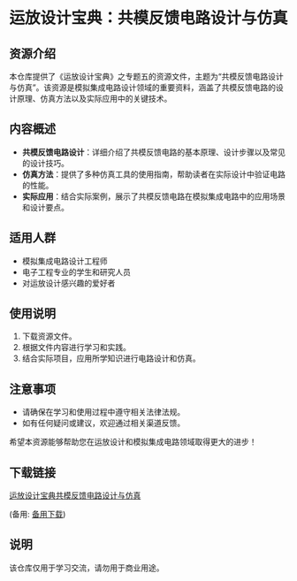 # 运放设计宝典：共模反馈电路设计与仿真

## 资源介绍

本仓库提供了《运放设计宝典》之专题五的资源文件，主题为“共模反馈电路设计与仿真”。该资源是模拟集成电路设计领域的重要资料，涵盖了共模反馈电路的设计原理、仿真方法以及实际应用中的关键技术。

## 内容概述

- **共模反馈电路设计**：详细介绍了共模反馈电路的基本原理、设计步骤以及常见的设计技巧。
- **仿真方法**：提供了多种仿真工具的使用指南，帮助读者在实际设计中验证电路的性能。
- **实际应用**：结合实际案例，展示了共模反馈电路在模拟集成电路中的应用场景和设计要点。

## 适用人群

- 模拟集成电路设计工程师
- 电子工程专业的学生和研究人员
- 对运放设计感兴趣的爱好者

## 使用说明

1. 下载资源文件。
2. 根据文件内容进行学习和实践。
3. 结合实际项目，应用所学知识进行电路设计和仿真。

## 注意事项

- 请确保在学习和使用过程中遵守相关法律法规。
- 如有任何疑问或建议，欢迎通过相关渠道反馈。

希望本资源能够帮助您在运放设计和模拟集成电路领域取得更大的进步！

## 下载链接
[运放设计宝典共模反馈电路设计与仿真]() 

(备用: [备用下载](https://pan.baidu.com/s/1MbRWDDo-VQG1W2c3t6do1g?pwd=1234))

## 说明

该仓库仅用于学习交流，请勿用于商业用途。
